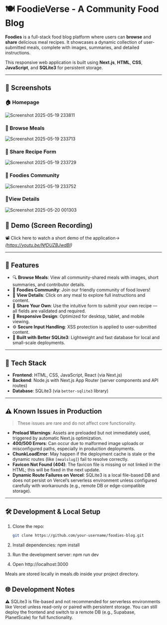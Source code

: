 # 🍽️ FoodieVerse - A Community Food Blog

**Foodies** is a full-stack food blog platform where users can **browse** and **share** delicious meal recipes. It showcases a dynamic collection of user-submitted meals, complete with images, summaries, and detailed instructions.

This responsive web application is built using **Next.js**, **HTML**, **CSS**, **JavaScript**, and **SQLite3** for persistent storage.  

---

## 📸 Screenshots

### 🏠 Homepage
![Screenshot 2025-05-19 233811](https://github.com/user-attachments/assets/ca94b289-0da6-4584-86a5-cb568c32e52d)


### 🍲 Browse Meals
![Screenshot 2025-05-19 233713](https://github.com/user-attachments/assets/f25b20bc-0ba7-426f-b8b9-e26a079cb72f)


### 📝 Share Recipe Form
![Screenshot 2025-05-19 233729](https://github.com/user-attachments/assets/d6be547f-7bce-434c-b430-35d828f8a8a6)


### 👥 Foodies Community
![Screenshot 2025-05-19 233752](https://github.com/user-attachments/assets/8064c6b5-ec7b-4ef1-b425-33de8858491a)


### 🧾View Details
![Screenshot 2025-05-20 001303](https://github.com/user-attachments/assets/6f09505a-c145-4f4a-b69f-d094a5e5041f)


## 🎥 Demo (Screen Recording)

📽️ Click here to watch a short demo of the application-> 
*(https://youtu.be/NfDUZBJwdBI)*


---


## 🚀 Features

- 🔍 **Browse Meals**: View all community-shared meals with images, short summaries, and contributor details.
- 👥 **Foodies Community**: Join our friendly community of food lovers!
- 🍲 **View Details**: Click on any meal to explore full instructions and content.
- 📝 **Share Your Own**: Use the intuitive form to submit your own recipe — all fields are validated and required.
- 📱 **Responsive Design**: Optimized for desktop, tablet, and mobile viewing.
- ⚙️ **Secure Input Handling**: XSS protection is applied to user-submitted content.
- 💾 **Built with Better SQLite3**: Lightweight and fast database for local and small-scale deployments.


---

## 🧪 Tech Stack

- **Frontend**: HTML, CSS, JavaScript, React (via Next.js)
- **Backend**: Node.js with Next.js App Router (server components and API routes)
- **Database**: SQLite3 (via `better-sqlite3` library)

---



## ⚠️ Known Issues in Production

> These issues are rare and do not affect core functionality.

- **Preload Warnings**: Assets are preloaded but not immediately used, triggered by automatic Next.js optimization.
- **400/500 Errors**: Can occur due to malformed image uploads or misconfigured paths, especially in production deployments.
- **ChunkLoadError**: May happen if the deployment cache is stale or the dynamic routes (like `[mealslug]`) fail to resolve correctly.
- **Favicon Not Found (404)**: The favicon file is missing or not linked in the HTML; this will be fixed in the next update.
- **Dynamic Route Failures on Vercel**: SQLite3 is a local file-based DB and does not persist on Vercel’s serverless environment unless configured carefully with workarounds (e.g., remote DB or edge-compatible storage).

---

## 🛠️ Development & Local Setup

1. Clone the repo:
   ```bash
   git clone https://github.com/your-username/foodies-blog.git
   
2. Install dependencies:
npm install

3. Run the development server:
npm run dev

4. Open http://localhost:3000

Meals are stored locally in meals.db inside your project directory.

## 🌐 Development Notes
⚠️ SQLite3 is file-based and not recommended for serverless environments like Vercel unless read-only or paired with persistent storage. You can still deploy the frontend and switch to a remote DB (e.g., Supabase, PlanetScale) for full functionality.


